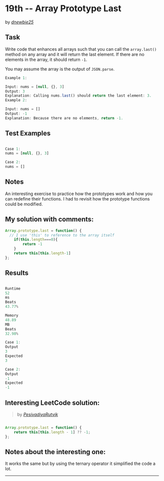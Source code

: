 # 19th -- Array Prototype Last





by *[dnewbie25](https://leetcode.com/u/dnewbie25/)*


## Task

Write code that enhances all arrays such that you can call the `array.last()` method on any array and it will return the last element. If there are no elements in the array, it should return `-1`.

You may assume the array is the output of `JSON.parse`.

```js
Example 1:

Input: nums = [null, {}, 3]
Output: 3
Explanation: Calling nums.last() should return the last element: 3.
Example 2:

Input: nums = []
Output: -1
Explanation: Because there are no elements, return -1.

```


## Test Examples

```js

Case 1:
nums = [null, {}, 3]

Case 2:
nums = []

```


## Notes

An interesting exercise to practice how the prototypes work and how you can redefine their functions. I had to revisit how the prototype functions could be modified.

## My solution with comments:

```js
Array.prototype.last = function() {
  // I use 'this' to reference to the array itself
    if(this.length===0){
        return -1
    }
    return this[this.length-1]
};

```


## Results

```js

Runtime
52
ms
Beats
43.77%

Memory
48.89
MB
Beats
32.98%

Case 1:
Output
3
Expected
3

Case 2:
Output
-1
Expected
-1
```

## Interesting LeetCode solution:
> by *[PesivadiyaRutvik](https://leetcode.com/problems/array-prototype-last/solutions/3407591/100-beat-runtime-and-memory-straightforward)*

```js

Array.prototype.last = function() {
    return this[this.length - 1] ?? -1;
};
```

## Notes about the interesting one:

It works the same but by using the ternary operator it simplified the code a lot.

---